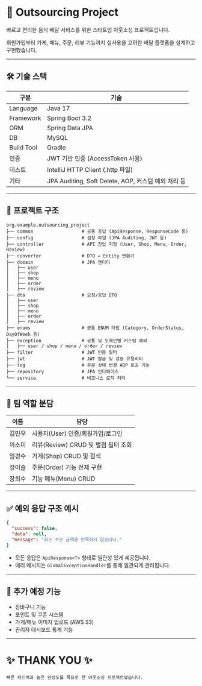 # 🛵 Outsourcing Project

빠르고 편리한 음식 배달 서비스를 위한 스타트업 아웃소싱 프로젝트입니다.

회원가입부터 가게, 메뉴, 주문, 리뷰 기능까지 실사용을 고려한 배달 플랫폼을 설계하고 구현했습니다.

---

## 🛠 기술 스택

| 구분 | 기술 |
| --- | --- |
| Language | Java 17 |
| Framework | Spring Boot 3.2 |
| ORM | Spring Data JPA |
| DB | MySQL |
| Build Tool | Gradle |
| 인증 | JWT 기반 인증 (AccessToken 사용) |
| 테스트 | IntelliJ HTTP Client (.http 파일) |
| 기타 | JPA Auditing, Soft Delete, AOP, 커스텀 예외 처리 등 |

---

## 📂 프로젝트 구조

```
org.example.outsourcing_project
├── common                  # 공통 응답 (ApiResponse, ResponseCode 등)
├── config                  # 설정 파일 (JPA Auditing, JWT 등)
├── controller              # API 진입 지점 (User, Shop, Menu, Order, Review)
├── converter               # DTO ↔️ Entity 변환기
├── domain                  # JPA 엔티티
│   ├── user
│   ├── shop
│   ├── menu
│   ├── order
│   ├── review
├── dto                     # 요청/응답 DTO
│   ├── user
│   ├── shop
│   ├── menu
│   ├── order
│   ├── review
├── enums                   # 공통 ENUM 타입 (Category, OrderStatus, DayOfWeek 등)
├── exception               # 공통 및 도메인별 커스텀 예외
│   ├── user / shop / menu / order / review
├── filter                  # JWT 인증 필터
├── jwt                     # JWT 발급 및 검증 유틸리티
├── log                     # 주문 상태 변경 AOP 로깅 기능
├── repository              # JPA 인터페이스
└── service                 # 비즈니스 로직 처리

```

---

## 👥 팀 역할 분담

| 이름 | 담당 |
| --- | --- |
| 김민우 | 사용자(User) 인증/회원가입/로그인 |
| 이소미 | 리뷰(Review) CRUD 및 별점 필터 조회 |
| 임경수  | 가게(Shop) CRUD 및 검색  |
| 정이슬  | 주문(Order) 기능 전체 구현  |
| 장희수 | 기능 메뉴(Menu) CRUD |

---

## ✅ 예외 응답 구조 예시

```json
{
  "success": false,
  "data": null,
  "message": "최소 주문 금액을 만족하지 않습니다."
}
```

- 모든 응답은 `ApiResponse<T>` 형태로 일관성 있게 제공됩니다.
- 에러 메시지는 `GlobalExceptionHandler`를 통해 일관되게 관리됩니다.

---

## 📌 추가 예정 기능

- 장바구니 기능
- 포인트 및 쿠폰 시스템
- 가게/메뉴 이미지 업로드 (AWS S3)
- 관리자 대시보드 통계 기능

---

# ✨ THANK YOU ✨

```
빠른 피드백과 높은 완성도를 목표로 한 아웃소싱 프로젝트였습니다.
```
